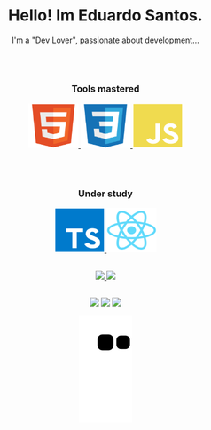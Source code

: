 <div align="center"><h1> Hello! Im Eduardo Santos.</h1> </div>
<div align="center"> I'm a "Dev Lover", passionate about development... </div>

##

<div style="display: inline_block, margin-left: 600px" align="center"><br>
 <h3>Tools mastered</h3>
  <a href="https://github.com/duzzk1" target="_blank">
   <img align="space-beetwen" alt="Duzzk-HTML" height="80" width="90" src="https://raw.githubusercontent.com/devicons/devicon/master/icons/html5/html5-original.svg">
 </a>
 <a href="https://duzzk1.github.io/my_new_portif" target="_blank">
  <img align="space-beetwen" alt="Duzzk-CSS" height="80" width="90" src="https://raw.githubusercontent.com/devicons/devicon/master/icons/css3/css3-original.svg">
 </a>
   
 <a href="https://github.com/duzzk1/ToDoSolo" target="_blank">
  <img align="space-beetwen" alt="Duzzk-Js" height="80" width="90" src="https://raw.githubusercontent.com/devicons/devicon/master/icons/javascript/javascript-plain.svg">
 </a>
  
</div>

 ##
 
 <div style="display: inline_block, margin-left: 600px" align="center"><br>
 <h3>Under study</h3>
 <a href="https://github.com/duzzk1" target="_blank">
 <img align="space-beetwen" alt="Duzzk-Ts" height="80" width="90" src="https://raw.githubusercontent.com/devicons/devicon/master/icons/typescript/typescript-plain.svg">
  </a>
  <a href="https://github.com/duzzk1/blog-react-js" target="_blank">
   <img align="space-beetwen" alt="Duzzk-React" height="80" width="90" src="https://raw.githubusercontent.com/devicons/devicon/master/icons/react/react-original.svg"></a>
</div>

##

 <div align="center">
  <a href="https://github.com/duzzk1">
  <img height="170em" src="https://github-readme-stats.vercel.app/api?username=duzzk1&show_icons=true&theme=dracula&include_all_commits=true&count_private=true"/>
  <img  height="170em" src="https://github-readme-stats.vercel.app/api/top-langs/?username=duzzk1&layout=compact&langs_count=7&theme=dracula"/>
</div>
  
  ##
 
<div align="center"> 
  <a href="https://instagram.com/duzzk1" target="_blank"><img src="https://img.shields.io/badge/-Instagram-%23E4405F?style=for-the-badge&logo=instagram&logoColor=white" target="_blank"></a>
  <a href = "mailto:eduluis.cco@gmail.com"><img src="https://img.shields.io/badge/-Gmail-%23333?style=for-the-badge&logo=gmail&logoColor=white" target="_blank"></a>
  <a href="https://www.linkedin.com/in/edulsantos" target="_blank"><img src="https://img.shields.io/badge/-LinkedIn-%230077B5?style=for-the-badge&logo=linkedin&logoColor=white" target="_blank"></a> 
 
  ![Snake animation](https://github.com/rafaballerini/rafaballerini/blob/output/github-contribution-grid-snake.svg)
 
</div>
